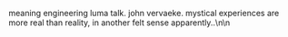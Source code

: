 meaning engineering luma talk. john vervaeke. mystical experiences are more real than reality, in another felt sense apparently..\n\n
